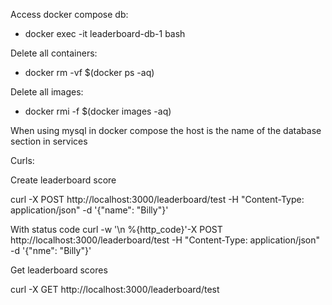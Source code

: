 Access docker compose db:

- docker exec -it leaderboard-db-1 bash

Delete all containers:

- docker rm -vf $(docker ps -aq)

Delete all images:

- docker rmi -f $(docker images -aq)

When using mysql in docker compose the host is the name of the database section
in services


Curls:

Create leaderboard score

curl -X POST http://localhost:3000/leaderboard/test -H "Content-Type: application/json" -d '{"name": "Billy"}'

With status code
curl -w '\n %{http_code}'-X POST http://localhost:3000/leaderboard/test -H "Content-Type: application/json" -d '{"nme": "Billy"}'

Get leaderboard scores

curl -X GET http://localhost:3000/leaderboard/test